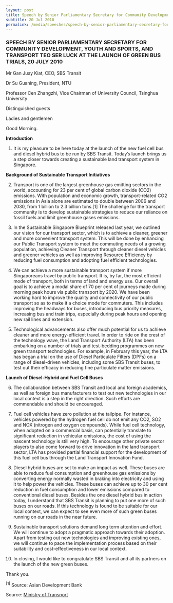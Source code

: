```yaml
---
layout: post
title: Speech by Senior Parliamentary Secretary for Community Development, Youth and Sports, and Transport Teo Ser Luck at the Launch of Green Bus Trials, 20 July 2010
subtitle: 20 Jul 2010
permalink: /media/speeches/speech-by-senior-parliamentary-secretary-for-community-development-youth-and-sports-and-transport-teo-ser-luck-at-the-launch-of-green-bus-trials-20-july-2010
---
```


### SPEECH BY SENIOR PARLIAMENTARY SECRETARY FOR COMMUNITY DEVELOPMENT, YOUTH AND SPORTS, AND TRANSPORT TEO SER LUCK AT THE LAUNCH OF GREEN BUS TRIALS, 20 JULY 2010

Mr Gan Juay Kiat, CEO, SBS Transit

Dr Su Guaning, President, NTU

Professor Cen Zhangzhi, Vice Chairman of University Council, Tsinghua University

Distinguished guests

Ladies and gentlemen

Good Morning.

**Introduction**

1. It is my pleasure to be here today at the launch of the new fuel cell bus and diesel hybrid bus to be run by SBS Transit. Today’s launch brings us a step closer towards creating a sustainable land transport system in Singapore.

**Background of Sustainable Transport Initiatives**

2. Transport is one of the largest greenhouse gas emitting sectors in the world, accounting for 23 per cent of global carbon dioxide (CO2) emissions. With population and economic growth, transport-related CO2 emissions in Asia alone are estimated to double between 2006 and 2030, from 1 billion to 2.3 billion tons.[1] The challenge for the transport community is to develop sustainable strategies to reduce our reliance on fossil fuels and limit greenhouse gases emissions.

3. In the Sustainable Singapore Blueprint released last year, we outlined our vision for our transport sector, which is to achieve a cleaner, greener and more convenient transport system. This will be done by enhancing our Public Transport system to meet the commuting needs of a growing population, achieving Cleaner Transport through cleaner diesel vehicles and greener vehicles as well as improving Resource Efficiency by reducing fuel consumption and adopting fuel efficient technologies.

4. We can achieve a more sustainable transport system if more Singaporeans travel by public transport. It is, by far, the most efficient mode of transport, both in terms of land and energy use. Our overall goal is to achieve a modal share of 70 per cent of journeys made during morning peak hours via public transport by 2020. We have been working hard to improve the quality and connectivity of our public transport so as to make it a choice mode for commuters. This includes improving the headways for buses, introducing bus priority measures, increasing bus and train trips, especially during peak hours and opening new rail lines and extension.

5. Technological advancements also offer much potential for us to achieve cleaner and more energy-efficient travel. In order to ride on the crest of the technology wave, the Land Transport Authority (LTA) has been embarking on a number of trials and test-bedding programmes on new green transport technologies. For example, in February this year, the LTA has began a trial on the use of Diesel Particulate Filters (DPFs) on a range of diesel-driven vehicles, including some SBS Transit buses, to test out their efficacy in reducing fine particulate matter emissions.

**Launch of Diesel-Hybrid and Fuel Cell Buses**

6. The collaboration between SBS Transit and local and foreign academics, as well as foreign bus manufacturers to test out new technologies in our local context is a step in the right direction. Such efforts are commendable and should be encouraged.

7. Fuel cell vehicles have zero pollution at the tailpipe. For instance, vehicles powered by the hydrogen fuel cell do not emit any CO2, SO2 and NOX (nitrogen and oxygen compounds). While fuel cell technology, when adopted on a commercial basis, can potentially translate to significant reduction in vehicular emissions, the cost of using the nascent technology is still very high. To encourage other private sector players to also come forward to drive innovation in the land transport sector, LTA has provided partial financial support for the development of this fuel cell bus through the Land Transport Innovation Fund.

8. Diesel hybrid buses are set to make an impact as well. These buses are able to reduce fuel consumption and greenhouse gas emissions by converting energy normally wasted in braking into electricity and using it to help power the vehicles. These buses can achieve up to 30 per cent reduction in fuel consumption and lower emissions compared to conventional diesel buses. Besides the one diesel hybrid bus in action today, I understand that SBS Transit is planning to put one more of such buses on our roads. If this technology is found to be suitable for our local context, we can expect to see even more of such green buses running on our roads in the near future.

9. Sustainable transport solutions demand long term attention and effort. We will continue to adopt a pragmatic approach towards their adoption. Apart from testing out new technologies and improving existing ones, we will continue to pace the implementation process based on their suitability and cost-effectiveness in our local context.

10. In closing, I would like to congratulate SBS Transit and all its partners on the launch of the new green buses.

Thank you.

<sup>[1]</sup> Source: Asian Development Bank

Source: [<a href="https://www.mot.gov.sg/" target="_blank">Ministry of Transport</a>](https://www.mot.gov.sg/)
